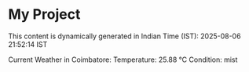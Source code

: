 # My Project

This content is dynamically generated in Indian Time (IST): 2025-08-06 21:52:14 IST


Current Weather in Coimbatore:
Temperature: 25.88 °C
Condition: mist
